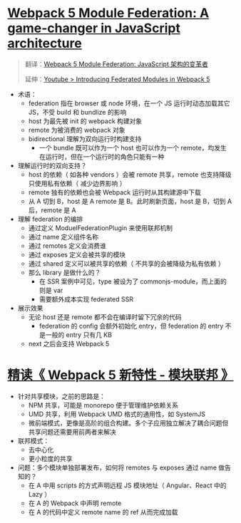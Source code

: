 # [Webpack 5 Module Federation: A game-changer in JavaScript architecture](https://medium.com/swlh/webpack-5-module-federation-a-game-changer-to-javascript-architecture-bcdd30e02669)

> 翻译：[Webpack 5 Module Federation: JavaScript 架构的变革者](https://zhuanlan.zhihu.com/p/120462530)
>
> 延伸：[Youtube > Introducing Federated Modules in Webpack 5](https://www.youtube.com/watch?v=D3XYAx30CNc)

- 术语：
  - federation 指在 browser 或 node 环境，在一个 JS 运行时动态加载其它 JS，不受 build 和 bundlize 的影响
  - host 为最先被 init 的 webpack 构建对象
  - remote 为被消费的 webpack 对象
  - bidirectional 理解为双向运行时构建支持
    - 一个 bundle 既可以作为一个 host 也可以作为一个 remote，均发生在运行时，但在一个运行时的角色只能有一种
- 理解运行时的双向支持？
  - host 的依赖（ 如各种 vendors ）会被 remote 共享，remote 也支持降级只使用私有依赖（ 减少边界影响 ）
  - remote 独有的依赖也会被 Webpack 运行时从其构建源中下载
  - 从 A 切到 B，host 是 A remote 是 B。此时刷新页面，host 是 B，切到 A 后，remote 是 A
- 理解 federation 的编排
  - 通过定义 ModuelFederationPlugin 来使用联邦机制
  - 通过 name 定义组件名称
  - 通过 remotes 定义会消费谁
  - 通过 exposes 定义会被共享的模块
  - 通过 shared 定义可以被共享的依赖（ 不共享的会被降级为私有依赖 ）
  - 那么 library 是做什么的？
    - 在 SSR 案例中可见，type 被设为了 commonjs-module，而上面的则是 var
    - 需要额外成本实现 federated SSR
- 展示效果
  - 无论 host 还是 remote 都不会在编译时留下冗余的代码
    - federation 的 config 会额外初始化 entry，但 federation 的 entry 不是一般的 entry 只有几 KB
  - next 之后会支持 Webpack 5

# [精读《 Webpack 5 新特性 - 模块联邦 》](https://zhuanlan.zhihu.com/p/115403616)

- 针对共享模块，之前的思路是：
  - NPM 共享，可能是 monorepo 便于管理维护依赖关系
  - UMD 共享，利用 Webpack UMD 格式的通用性，如 SystemJS
  - 微前端模式，更像是高阶的组合构建。多个子应用独立解决了耦合问题但共享问题还需要用前两者来解决
- 联邦模式：
  - 去中心化
  - 更小粒度的共享
- 问题：多个模块单独部署发布，如何将 remotes 与 exposes 通过 name 做告知的？
  - 在 A 中用 scripts 的方式声明远程 JS 模块地址（ Angular、React 中的 Lazy ）
  - 在 A 的 Webpack 中声明 remote
  - 在 A 的代码中定义 remote name 的 ref 从而完成加载
